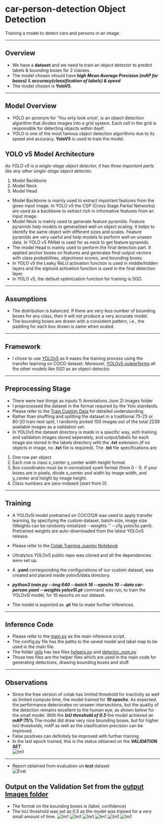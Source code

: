# car-person-detection Object Detection

Training a model to detect cars and persons in an image. 

--------------------------------------------------------------------------------------------

## Overview
* We have a **dataset** and we need to train an object detector to predict labels & bounding boxes for 2 classes.
* The model chosen should have ***high Mean Average Precision (mAP for boxes)*** & ***accuracy(classification of labels) & speed***
* The model chosen is **YoloV5**.

--------------------------------------------------------------------------------------------

## Model Overview
* YOLO an acronym for 'You only look once', is an object detection algorithm that divides images into a grid system. Each cell in the grid is responsible for detecting objects within itself.
* YOLO is one of the most famous object detection algorithms due to its speed and accuracy. **YoloV5** is used to train the model.

## YOLO v5 Model Architecture
*As YOLO v5 is a single-stage object detector, it has three important parts like any other single-stage object detector.*
1. Model Backbone
2. Model Neck
3. Model Head

* Model Backbone is mainly used to extract important features from the given input image. In YOLO v5 the CSP (Cross Stage Partial Networks) are used as a backbone to extract rich in informative features from an input image.
* Model Neck is mainly used to generate feature pyramids. Feature pyramids help models to generalized well on object scaling. It helps to identify the same object with different sizes and scales. Feature pyramids are very useful and help models to perform well on unseen data. In YOLO v5 PANet is used for as neck to get feature pyramids.
* The model Head is mainly used to perform the final detection part. It applied anchor boxes on features and generates final output vectors with class probabilities, objectness scores, and bounding boxes.
* In YOLO v5 the Leaky ReLU activation function is used in middle/hidden layers and the sigmoid activation function is used in the final detection layer.
* In YOLO v5, the default optimization function for training is SGD.

--------------------------------------------------------------------------------------------

## Assumptions
* The distribution is balanced. If there are very less number of bounding boxes for any class, then it will not produce a very accurate model.
* The bounding boxes are drawn with a consistent pattern, i.e., the padding for each box drawn is same when scaled.

--------------------------------------------------------------------------------------------

## Framework
* I chose to use [YOLOv5](https://github.com/ultralytics/yolov5) as it eases the training process using the transfer learning on COCO dataset. Moreover, [YOLOv5 outperforms](https://towardsdatascience.com/detecting-objects-in-urban-scenes-using-yolov5-568bd0a63c7) all the other models like SSD as an object-detector.	

--------------------------------------------------------------------------------------------


## Preprocessing Stage

* There were two things as inputs 1) Annotations Json 2) Images folder
* I preprocessed the dataset in the format required by the Yolo standards.
* Please refer to the [Train Custom Data](https://github.com/ultralytics/yolov5/wiki/Train-Custom-Data) for detailed understanding.
* Rather than shuffling and splitting the dataset in a traditional 75-25 or 80-20 train-test split, I randomly picked 100 images out of the total 2239 available images as a validation set.
* In YOLOv5 the dataset directory is made in a specific way, with training and validation images stored seperately, and output/labels for each image are stored in the labels directory with the **.txt** extension.(if no objects in image, no **.txt** file is required). The **.txt** file specifications are:
1. One row per object
2. Each row is class x_center y_center width height format.
3. Box coordinates must be in normalized xywh format (from 0 - 1). If your boxes are in pixels, divide x_center and width by image width, and y_center and height by image height.
4. Class numbers are zero-indexed (start from 0). 


--------------------------------------------------------------------------------------------

## Training
* A YOLOv5l model pretrained on COCO128 was used to apply transfer learning, by specifying the custom dataset, batch-size, image size. (Weights can be randomly initialized --weights '' --cfg yolov5s.yaml). Pretrained weights are auto-downloaded from the latest YOLOv5 release.

* Please refer to the [Colab Training Jupyter Notebook](https://github.com/ravi0531rp/Object-Detection-Hiring-Challenge/blob/master/Hiring_Challenge_EagleView_2.ipynb)
* Ultralytics YOLOv5 public repo was cloned and all the dependencies were set up.
* A **.yaml** corresponding the configurations of our custom dataset, was created and placed inside yolov5/data directory.
* ***python3 train.py --img 640 --batch 16 --epochs 10 --data car-person.yaml --weights yolov5l.pt*** command was run, to train the YOLOv5l model, for 10 epochs on our dataset.
* The model is exported as **.pt** file to make further inferences.

--------------------------------------------------------------------------------------------

## Inference Code
* Please refer to the [main.py](https://github.com/ravi0531rp/Object-Detection-Hiring-Challenge/blob/master/main.py) as the main inference script. 
* The config.py file has the paths to the saved model and label map to be used in the main file.
* The folder [utils](https://github.com/ravi0531rp/Object-Detection-Hiring-Challenge/tree/master/utils) has two files [helpers.py](https://github.com/ravi0531rp/Object-Detection-Hiring-Challenge/blob/master/utils/Helpers.py) and [detector_num.py](https://github.com/ravi0531rp/Object-Detection-Hiring-Challenge/blob/master/utils/detector_num.py)
* Those two files are the helper files which are used in the main code for generating
  detections, drawing bounding boxes and stuff.

--------------------------------------------------------------------------------------------

## Observations
* Since the free version of colab has limited threshold for inactivity as well as limited compute time, the model trained for ***10 epochs***. As expected, the performance deteriorates on unseen intersections, but the quality of the detection remains excellent to the human eye, as shown below for the small model. With the ***IoU threshold of 0.5*** the model achieved an **mAP:75%** The model did draw very nice bounding boxes, but for higher IoU thresholds, mAP as well as the clasification precision can be improved.
* False positives can definitely be improved with further training.
* In the last epoch trained, this is the status obtained on the ***VALIDATION SET***.<br />
![Im1](https://github.com/keshavgarg139/car-person-detection/blob/main/outputs/Validation%20Set%20Performance.jpeg)

--------------------------------------------------------------------------------------------

* Report obtained from evaluation on ***test*** dataset <br />
![Eval](https://github.com/ravi0531rp/Object-Detection-Hiring-Challenge/blob/master/outputImages/eval.png)

## Output on the Validation Set from the [output Images folder](https://github.com/keshavgarg139/car-person-detection/tree/main/predictions)
* The format on the bounding boxes is (label, confidence)
* The IoU threshold was set as 0.5 as the model was trained for a very small amount of time.
![Im1](https://github.com/keshavgarg139/car-person-detection/blob/main/predictions/val_batch0_labels.jpg)
![Im1](https://github.com/keshavgarg139/car-person-detection/blob/main/predictions/val_batch0_pred.jpg)
![Im1](https://github.com/keshavgarg139/car-person-detection/blob/main/predictions/val_batch1_labels.jpg)
![Im1](https://github.com/keshavgarg139/car-person-detection/blob/main/predictions/val_batch1_pred.jpg)
![Im1](https://github.com/keshavgarg139/car-person-detection/blob/main/predictions/val_batch2_labels.jpg)
![Im1](https://github.com/keshavgarg139/car-person-detection/blob/main/predictions/val_batch2_pred.jpg)
